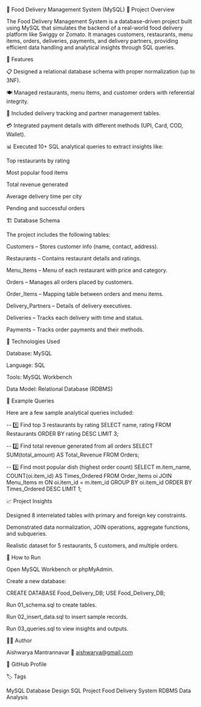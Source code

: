 🍔 Food Delivery Management System (MySQL)
📘 Project Overview

The Food Delivery Management System is a database-driven project built using MySQL that simulates the backend of a real-world food delivery platform like Swiggy or Zomato.
It manages customers, restaurants, menu items, orders, deliveries, payments, and delivery partners, providing efficient data handling and analytical insights through SQL queries.

🧩 Features

📋 Designed a relational database schema with proper normalization (up to 3NF).

🍽️ Managed restaurants, menu items, and customer orders with referential integrity.

🚴 Included delivery tracking and partner management tables.

💳 Integrated payment details with different methods (UPI, Card, COD, Wallet).

📊 Executed 10+ SQL analytical queries to extract insights like:

Top restaurants by rating

Most popular food items

Total revenue generated

Average delivery time per city

Pending and successful orders

🏗️ Database Schema

The project includes the following tables:

Customers – Stores customer info (name, contact, address).

Restaurants – Contains restaurant details and ratings.

Menu_Items – Menu of each restaurant with price and category.

Orders – Manages all orders placed by customers.

Order_Items – Mapping table between orders and menu items.

Delivery_Partners – Details of delivery executives.

Deliveries – Tracks each delivery with time and status.

Payments – Tracks order payments and their methods.

🧮 Technologies Used

Database: MySQL

Language: SQL

Tools: MySQL Workbench 

Data Model: Relational Database (RDBMS)

🧠 Example Queries

Here are a few sample analytical queries included:

-- 1️⃣ Find top 3 restaurants by rating
SELECT name, rating FROM Restaurants ORDER BY rating DESC LIMIT 3;

-- 2️⃣ Find total revenue generated from all orders
SELECT SUM(total_amount) AS Total_Revenue FROM Orders;

-- 3️⃣ Find most popular dish (highest order count)
SELECT m.item_name, COUNT(oi.item_id) AS Times_Ordered
FROM Order_Items oi
JOIN Menu_Items m ON oi.item_id = m.item_id
GROUP BY oi.item_id
ORDER BY Times_Ordered DESC
LIMIT 1;

📈 Project Insights

Designed 8 interrelated tables with primary and foreign key constraints.

Demonstrated data normalization, JOIN operations, aggregate functions, and subqueries.

Realistic dataset for 5 restaurants, 5 customers, and multiple orders.

🚀 How to Run

Open MySQL Workbench or phpMyAdmin.

Create a new database:

CREATE DATABASE Food_Delivery_DB;
USE Food_Delivery_DB;


Run 01_schema.sql to create tables.

Run 02_insert_data.sql to insert sample records.

Run 03_queries.sql to view insights and outputs.

👩‍💻 Author

Aishwarya Mantrannavar
📧 aishwarya@gmail.com

💼 GitHub Profile

🏷️ Tags

MySQL Database Design SQL Project Food Delivery System RDBMS Data Analysis

